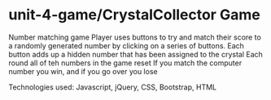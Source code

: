 # unit-4-game/CrystalCollector Game
Number matching game
Player uses buttons to try and match their score to a randomly generated number by clicking on a series of buttons. Each button adds up a hidden number that has been assigned to the crystal Each round all of teh numbers in the game reset If you match the computer number you win, and if you go over you lose

Technologies used: Javascript, jQuery, CSS, Bootstrap, HTML
